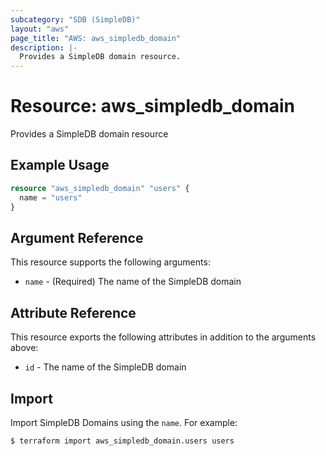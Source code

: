 ```yaml
---
subcategory: "SDB (SimpleDB)"
layout: "aws"
page_title: "AWS: aws_simpledb_domain"
description: |-
  Provides a SimpleDB domain resource.
---
```


# Resource: aws_simpledb_domain

Provides a SimpleDB domain resource

## Example Usage

```terraform
resource "aws_simpledb_domain" "users" {
  name = "users"
}
```

## Argument Reference

This resource supports the following arguments:

* `name` - (Required) The name of the SimpleDB domain

## Attribute Reference

This resource exports the following attributes in addition to the arguments above:

* `id` - The name of the SimpleDB domain

## Import

Import SimpleDB Domains using the `name`. For example:

```
$ terraform import aws_simpledb_domain.users users
```
